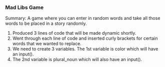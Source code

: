 ### Mad Libs Game ###

Summary:
A game where you can enter in random words and take all those words to be placed in a story randomly.

1. Produced 3 lines of code that will be made dynamic shortly.
2. Went through each line of code and inserted curly brackets for certain words that we wanted to replace.
3. We need to create 3 variables. The 1st variable is color which will have an input().
4. The 2nd variable is plural_noun which will also have an input().